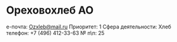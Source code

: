 # Ореховохлеб АО

e-почта: Ozxleb@mail.ru
Приоритет: 1
Сфера деятельности: Хлеб
телефон: +7 (496) 412-33-63
№ п\п: 25